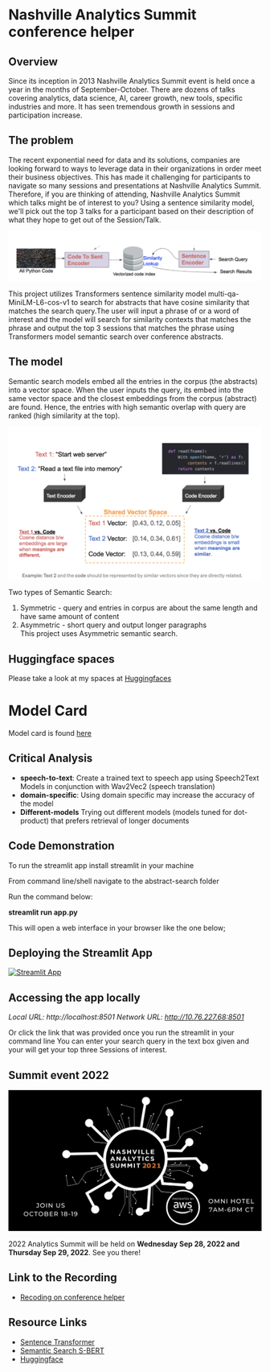 # Nashville Analytics Summit conference helper

## Overview

Since its inception in 2013 Nashville Analytics Summit event is held once a year in the months of September-October. There are dozens of talks covering analytics, data science, AI, career growth, new tools, specific industries and more. It has seen tremendous growth in sessions and participation increase.

## The problem
The recent exponential need for data and its solutions, companies are looking forward to ways to leverage data in their organizations in order meet their business objectives. This has made it challenging for participants to navigate so many sessions and presentations at Nashville Analytics Summit. Therefore, if you are thinking of attending, Nashville Analytics Summit which talks might be of interest to you? Using a sentence similarity model, we'll pick out the top 3 talks for a participant based on their description of what they hope to get out of the Session/Talk.

![semantic search](images/searchquery.png)

This project utilizes Transformers sentence similarity model multi-qa-MiniLM-L6-cos-v1 to search for abstracts that have cosine similarity that matches the search query.The user will input a phrase of or a word of interest and the model will search for similarity contexts that matches the phrase and output the top 3 sessions that matches the phrase using Transformers model semantic search over conference abstracts.

## The model
Semantic search models embed all the entries in the corpus (the abstracts) into a vector space. When the user inputs the query, its embed into the same vector space and the closest embeddings from the corpus (abstract) are found. Hence, the entries with high semantic overlap with query are ranked (high similarity at the top).

![Cosine Similarity](images/cosinesimilarity.png)

Two types of Semantic Search:
1. Symmetric - query and entries in corpus are about the same length and have same amount of content
2. Asymmetric - short query and output longer paragraphs  
This project uses Asymmetric semantic search.

## Huggingface spaces

Please take a look at my spaces at [Huggingfaces](https://huggingface.co/spaces/PBusienei/Summit_app_demo)

# Model Card

Model card is found [here](https://huggingface.co/PBusienei/Nashville_Analytics_Summit_conference_helper)

## Critical Analysis
- **speech-to-text**: Create a trained text to speech app using Speech2Text Models in conjunction with Wav2Vec2 (speech translation)
- **domain-specific**: Using domain specific may increase the accuracy of the model
- **Different-models** Trying out different models (models tuned for dot-product) that prefers retrieval of longer documents


## Code Demonstration

To run the streamlit app install streamlit in your machine

From command line/shell navigate to the abstract-search folder

Run the command below:

**streamlit run app.py**

This will open a web interface in your browser like the one below;

## Deploying the Streamlit App
 [![Streamlit App](https://static.streamlit.io/badges/streamlit_badge_black_white.svg)](https://share.streamlit.io/pbusienei/conference_helper/app.py)

## Accessing the app locally
 *Local URL: http://localhost:8501*
  *Network URL: http://10.76.227.68:8501*

  Or click the link that was provided once you run the streamlit in your command line
  You can enter your search query in the text box given and your will get your top three Sessions of interest.

## Summit event  2022

![semantic search](images/summit.png)

2022 Analytics Summit will be held on **Wednesday Sep 28, 2022 and Thursday Sep 29, 2022**. See you there!

## Link to the Recording
* [Recoding on conference helper](https://youtu.be/QeN8xrppVm0)

## Resource Links

* [Sentence Transformer](https://huggingface.co/sentence-transformers/multi-qa-MiniLM-L6-cos-v1)
* [Semantic Search S-BERT](https://medium.com/mlearning-ai/semantic-search-with-s-bert-is-all-you-need-951bc710e160)
* [Huggingface](https://huggingface.co/docs/hub/spaces)
